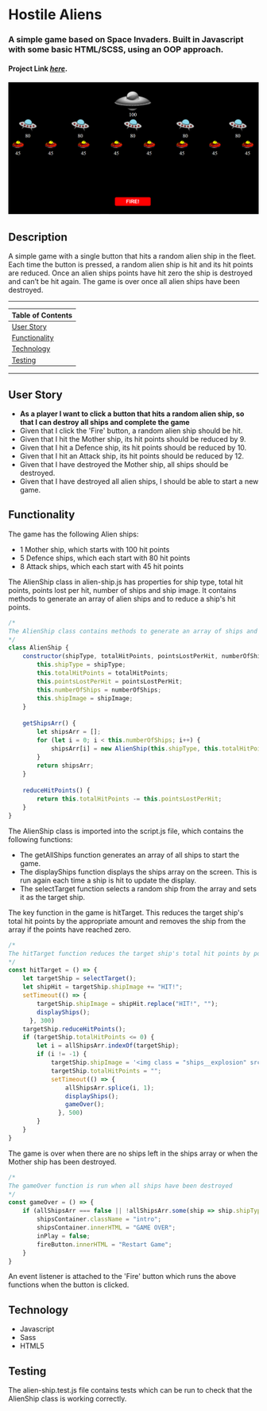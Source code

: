 # Hostile Aliens

### A simple game based on Space Invaders. Built in Javascript with some basic HTML/SCSS, using an OOP approach.

#### Project Link [_here_](https://aimeejenner.github.io/hostile-aliens/).

<p align="center">
  <img src="images/hostile-aliens.png" alt="Hostile Aliens">
</p>

## Description

A simple game with a single button that hits a random alien ship in the fleet. Each time the button is pressed, a random alien ship is hit and its hit points are reduced. Once an alien ships points have hit zero the ship is destroyed and can’t be hit again. The game is over once all alien ships have been destroyed.

---

| Table of Contents               |
| ------------------------------- |
| [User Story](#UserStory)        |
| [Functionality](#Functionality) |
| [Technology](#Technology)       | 
| [Testing](#Testing)             |

---

## User Story

-   **As a player I want to click a button that hits a random alien ship, so that I can destroy all ships and complete the game**
-   Given that I click the 'Fire' button, a random alien ship should be hit.
-   Given that I hit the Mother ship, its hit points should be reduced by 9.
-   Given that I hit a Defence ship, its hit points should be reduced by 10.
-   Given that I hit an Attack ship, its hit points should be reduced by 12.
-   Given that I have destroyed the Mother ship, all ships should be destroyed.
-   Given that I have destroyed all alien ships, I should be able to start a new game.

## Functionality

The game has the following Alien ships:
-   1 Mother ship, which starts with 100 hit points
-   5 Defence ships, which each start with 80 hit points 
-   8 Attack ships, which each start with 45 hit points

The AlienShip class in alien-ship.js has properties for ship type, total hit points, points lost per hit, number of ships and ship image. It contains methods to generate an array of alien ships and to reduce a ship's hit points.

```js
/*
The AlienShip class contains methods to generate an array of ships and to reduce a ship's hit points
*/
class AlienShip {
    constructor(shipType, totalHitPoints, pointsLostPerHit, numberOfShips, shipImage) {
        this.shipType = shipType;
        this.totalHitPoints = totalHitPoints;
        this.pointsLostPerHit = pointsLostPerHit;
        this.numberOfShips = numberOfShips;
        this.shipImage = shipImage;
    }

    getShipsArr() {
        let shipsArr = [];
        for (let i = 0; i < this.numberOfShips; i++) {
            shipsArr[i] = new AlienShip(this.shipType, this.totalHitPoints, this.pointsLostPerHit, this.numberOfShips, this.shipImage);
        }
        return shipsArr;
    }

    reduceHitPoints() {
        return this.totalHitPoints -= this.pointsLostPerHit;
    }
}
```
The AlienShip class is imported into the script.js file, which contains the following functions:

-   The getAllShips function generates an array of all ships to start the game.
-   The displayShips function displays the ships array on the screen. This is run again each time a ship is hit to update the display.
-   The selectTarget function selects a random ship from the array and sets it as the target ship.

The key function in the game is hitTarget. This reduces the target ship's total hit points by the appropriate amount and removes the ship from the array if the points have reached zero.

```js
/*
The hitTarget function reduces the target ship's total hit points by pointsLostPerHit amount. If total hit points <= 0 ship is destroyed.
*/ 
const hitTarget = () => {
    let targetShip = selectTarget();
    let shipHit = targetShip.shipImage += "HIT!";
    setTimeout(() => {
        targetShip.shipImage = shipHit.replace("HIT!", "");
        displayShips();
      }, 300)
    targetShip.reduceHitPoints();
    if (targetShip.totalHitPoints <= 0) {
        let i = allShipsArr.indexOf(targetShip);
        if (i != -1) {
            targetShip.shipImage = '<img class = "ships__explosion" src="./images/explosion.png">';
            targetShip.totalHitPoints = "";
            setTimeout(() => {
                allShipsArr.splice(i, 1);
                displayShips();
                gameOver();
              }, 500)
        }
    }
}
```
The game is over when there are no ships left in the ships array or when the Mother ship has been destroyed.

```js
/*
The gameOver function is run when all ships have been destroyed
*/ 
const gameOver = () => {
    if (allShipsArr === false || !allShipsArr.some(ship => ship.shipType === "Mother")) {
        shipsContainer.className = "intro";
        shipsContainer.innerHTML = "GAME OVER";
        inPlay = false;
        fireButton.innerHTML = "Restart Game";
    }
}
```
An event listener is attached to the 'Fire' button which runs the above functions when the button is clicked.


## Technology

-   Javascript
-   Sass
-   HTML5

## Testing

The alien-ship.test.js file contains tests which can be run to check that the AlienShip class is working correctly.
